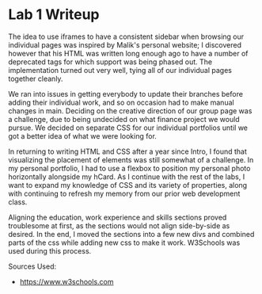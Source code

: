 # Lab 1 Writeup

The idea to use iframes to have a consistent sidebar when browsing our individual pages was inspired by Malik's personal website; I discovered however that his HTML was written long enough ago to have a number of deprecated tags for which support was being phased out. The implementation turned out very well, tying all of our individual pages together cleanly.

We ran into issues in getting everybody to update their branches before adding their individual work, and so on occasion had to make manual changes in main. Deciding on the creative direction of our group page was a challenge, due to being undecided on what finance project we would pursue. We decided on separate CSS for our individual portfolios until we got a better idea of what we were looking for.

In returning to writing HTML and CSS after a year since Intro, I found that visualizing the placement of elements was still somewhat of a challenge. In my personal portfolio, I had to use a flexbox to position my personal photo horizontally alongside my hCard. As I continue with the rest of the labs, I want to expand my knowledge of CSS and its variety of properties, along with continuing to refresh my memory from our prior web development class.

Aligning the education, work experience and skills sections proved troublesome at first, as the sections would not align side-by-side as desired. In the end, I moved the sections into a few new divs and combined parts of the css while adding new css to make it work. W3Schools was used during this process. 

Sources Used:
- https://www.w3schools.com